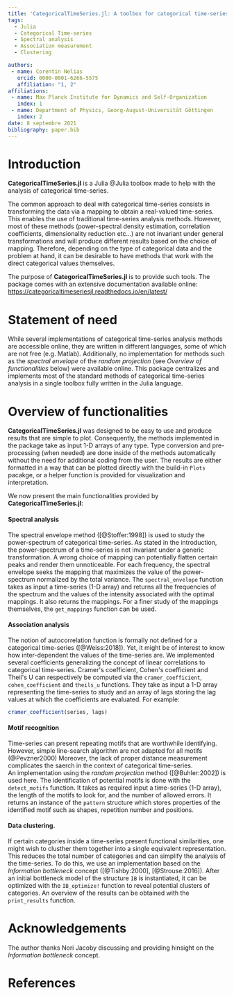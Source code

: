 ```yaml
---
title: 'CategoricalTimeSeries.jl: A toolbox for categorical time-series analysis'
tags:
  - Julia
  - Categorical Time-series
  - Spectral analysis
  - Association measurement
  - Clustering

authors:
 - name: Corentin Nelias
   orcid: 0000-0001-6266-5575 
   affiliation: "1, 2"
affiliations:
 - name: Max Planck Institute for Dynamics and Self-Organization
   index: 1
 - name: Department of Physics, Georg-August-Universität Göttingen
   index: 2
date: 8 septembre 2021
bibliography: paper.bib
---
```


# Introduction

**CategoricalTimeSeries.jl** is a Julia @Julia toolbox made to help with the analysis of categorical time-series. 

The common approach to deal with categorical time-series consists in transforming the data via a mapping to obtain a real-valued time-series.
This enables the use of traditional time-series analysis methods. However, most of these methods (power-spectral density estimation, correlation coefficients, dimensionality reduction etc...)
are not invariant under general transformations and will produce different results based on the choice of mapping. 
Therefore, depending on the type of categorical data and the problem at hand, it can be desirable to have methods that work with the direct categorical values themselves. 

The purpose of **CategoricalTimeSeries.jl** is to provide such tools. The package comes with an extensive documentation available online: https://categoricaltimeseriesjl.readthedocs.io/en/latest/

# Statement of need

While several implementations of categorical time-series analysis methods are accessible online, they are written in different languages, some of which are not free (e.g. Matlab). Additionally, no implementation for methods such as the *spectral envelope* of the *random projection* (see *Overview of functionalities* below) were available online. This package centralizes and implements most of the standard methods of categorical time-series analysis in a single toolbox fully written in the Julia language. 


# Overview of functionalities

**CategoricalTimeSeries.jl** was designed to be easy to use and produce results that are simple to plot. 
Consequently, the methods implemented in the package take as input 1-D arrays of any type. 
Type conversion and pre-processing (when needed) are done inside of the methods automatically without the need for additional coding from the user.
The results are either formatted in a way that can be plotted directly with the build-in ```Plots``` pacakge, or a helper function is provided for visualization and interpretation.

We now present the main functionalities provided by **CategoricalTimeSeries.jl**:
#### Spectral analysis
The spectral envelope method ([@Stoffer:1998]) is used to study the power-spectrum of categorical time-series. 
As stated in the introduction, the power-spectrum of a time-series is not invariant under a generic transformation. 
A wrong choice of mapping can potentially flatten certain peaks and render them unnoticeable.
For each frequency, the spectral envelope seeks the mapping that maximizes the value of the power-spectrum normalized by the total variance.
The ```spectral_envelope``` function takes as input a time-series (1-D array) and returns all the frequencies of the spectrum and the values of the intensity associated with the optimal mappings. It also returns the mappings.
For a finer study of the mappings themselves, the ```get_mappings``` function can be used.

#### Association analysis
The notion of autocorrelation function is formally not defined for a categorical time-series ([@Weiss:2018]). 
Yet, it might be of interest to know how inter-dependent the values of the time-series are. 
We implemented several coefficients generalizing the concept of linear correlations to categorical time-series.
Cramer's coefficient, Cohen's coefficient and Theil's U can respectively be computed via the ```cramer_coefficient```, ```cohen_coefficient``` and ```theils_u``` functions.
They take as input a 1-D array representing the time-series to study and an array of lags storing the lag values at which the coefficients are evaluated. For example:
```Julia
cramer_coefficient(series, lags)
```

#### Motif recognition
Time-series can present repeating motifs that are worthwhile identifying. However, simple line-search algorithm are not adapted for all motifs (@Pevzner2000)
Moreover, the lack of proper distance measurement complicates the saerch in the context of categorical time-series.  
An implementation using the *random projection* method ([@Buhler:2002]) is used here.
The identification of potential motifs is done with the ```detect_motifs``` function.
It takes as required input a time-series (1-D array), the length of the motifs to look for, and the number of allowed errors. 
It returns an instance of the ```pattern``` structure which stores properties of the identified motif such as shapes, repetition number and positions.


#### Data clustering.
If certain categories inside a time-series present functional similarities, one might wish to clusther them together into a single equivalent representation.
This reduces the total number of categories and can simplify the analysis of the time-series. To do this, we use an implementation based on the *Information bottleneck* concept ([@Tishby:2000], [@Strouse:2016]).
After an initial bottleneck model of the structure ```IB``` is instantiated, it can be optimized with the ```IB_optimize!``` function to reveal potential clusters of categories. An overview of the results can be obtained with the ```print_results``` function. 

# Acknowledgements

The author thanks Nori Jacoby discussing and providing hinsight on the *Information bottleneck* concept.

# References
